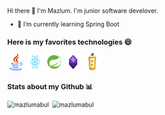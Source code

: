 Hi there 👋
I'm Mazlum. I'm junior software develover.
- 🌱 I’m currently learning  Spring Boot
<h3> Here is my favorites technologies 😄</h3> 
  
<p align="left">

<img src="https://github.com/mazlumabul/mazlumabul/blob/master/logo/java.png" alt="java" width="40" height="40">
<img src="https://github.com/mazlumabul/mazlumabul/blob/master/logo/react.png" alt="react" width="40" height="40"> 
<img src="https://github.com/mazlumabul/mazlumabul/blob/master/logo/spring.png" alt="spring" width="40" height="40">
<img src="https://github.com/mazlumabul/mazlumabul/blob/master/logo/bootstrap.png" alt="bootstrap" width="40" height="40">
<img src="https://github.com/mazlumabul/mazlumabul/blob/master/logo/javascript.png" alt="javascript" width="40" height="40">


<h3> Stats about my Github 📊 </h3>

<span align='left'> <img src="https://github-readme-stats.vercel.app/api/top-langs/?username=mazlumabul&layout=compact&hide=html" alt="mazlumabul" /></span>
<span>&nbsp;<img src="https://github-readme-stats.vercel.app/api?username=mazlumabul&show_icons=true" alt="mazlumabul" /></span>  


